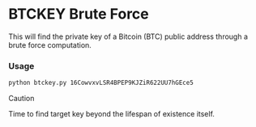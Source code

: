 # BTCKEY Brute Force
This will find the private key of a Bitcoin (BTC) public address through a brute force computation.

### Usage

```bash
python btckey.py 16CowvxvLSR4BPEP9KJZiR622UU7hGEce5
```

> [!CAUTION]
> Time to find target key beyond the lifespan of existence itself.
